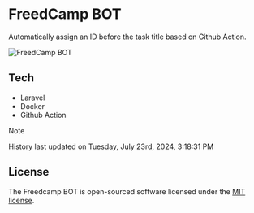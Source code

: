 # FreedCamp BOT

Automatically assign an ID before the task title based on Github Action.

![FreedCamp BOT](https://repository-images.githubusercontent.com/737932867/7d34798b-2680-471c-b089-a78a718d3d6a)

## Tech

- Laravel
- Docker
- Github Action

> [!NOTE]  
> History last updated on Tuesday, July 23rd, 2024, 3:18:31 PM

## License

The Freedcamp BOT is open-sourced software licensed under the [MIT license](https://opensource.org/licenses/MIT).
